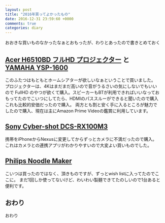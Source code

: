 ```yaml
---
layout: post
title: "2016年買ってよかったもの"
date: 2016-12-31 23:59:60 +0000
comments: true
categories: diary
---
```


おおきな買いものなかったなぁとおもったが、わりとあったので書きとめておく

## [Acer H6510BD フルHD プロジェクター](https://www.acer.com/ac/ja/JP/content/model/MR.JFZ11.00G) と [YAMAHA YSP-1600](http://jp.yamaha.com/products/audio-visual/hometheater-systems/digital-sound-projector/ysp-1600__j/)

このふたつはもともとホームシアターが欲しいなぁということで買いました。
プロジェクターは、4Kはまだまだ高いので音がうるさいの気にしないでもいいので FullHD のやつが欲くて購入。スピーカーもBTが利用できればいいなっておもってたのでこいつにしてたら、HDMIのパススルーができると聞いたので購入これも比較的安価だったので購入。
両方とも割と安く手に入るところが魅力でしたので購入、現在は主にAmazon Prime Videoの鑑賞に利用しています。

## [Sony Cyber-shot DCS-RX100M3](http://www.sony.jp/cyber-shot/products/DSC-RX100M3/)

携帯をiPhoneからNexusに変更してからずっとカメラに不満だったので購入。これはカメラとの連携アプリがわかりやすいので大変よい買いものでした。

## [Philips Noodle Maker](http://www.philips.co.jp/c-p/HR2365_01/premium-collection-pasta-maker)

こいつは買ったのではなく、頂きものですが、ずっとwish listに入ってたのでここに。
まだ1回しか使ってないけど、わいわい製麺できてたのしいので1台あると便利です。

## おわり
おわり
